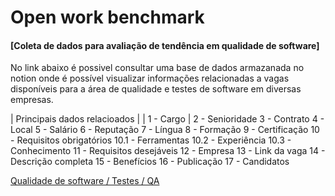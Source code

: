 # Open work benchmark


#### [Coleta de dados para avaliação de tendência em qualidade de software]

No link abaixo é possivel consultar uma base de dados armazanada no notion onde é possível visualizar informações relacionadas a vagas disponíveis para a área de qualidade e testes de software em diversas empresas.

| Principais dados relacioados |
| 1 - Cargo |
2 - Senioridade
3 - Contrato
4 - Local
5 - Salário
6 - Reputação
7 - Língua
8 - Formação
9 - Certificação
10 - Requisitos obrigatórios
10.1 - Ferramentas
10.2 - Experiência
10.3 - Conhecimento
11 - Requisitos desejáveis
12 - Empresa
13 - Link da vaga
14 - Descrição completa
15 - Benefícios
16 - Publicação
17 - Candidatos

[Qualidade de software / Testes / QA](https://diegow.notion.site/QA-Vagas-3579a977d4614a9e95c022f93d45d8ed?pvs=4)






